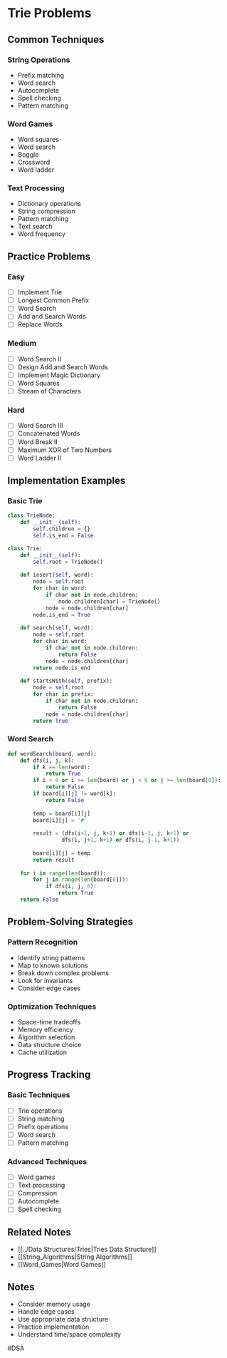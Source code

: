 # Trie Problems

## Common Techniques

### String Operations
- Prefix matching
- Word search
- Autocomplete
- Spell checking
- Pattern matching

### Word Games
- Word squares
- Word search
- Boggle
- Crossword
- Word ladder

### Text Processing
- Dictionary operations
- String compression
- Pattern matching
- Text search
- Word frequency

## Practice Problems

### Easy
- [ ] Implement Trie
- [ ] Longest Common Prefix
- [ ] Word Search
- [ ] Add and Search Words
- [ ] Replace Words

### Medium
- [ ] Word Search II
- [ ] Design Add and Search Words
- [ ] Implement Magic Dictionary
- [ ] Word Squares
- [ ] Stream of Characters

### Hard
- [ ] Word Search III
- [ ] Concatenated Words
- [ ] Word Break II
- [ ] Maximum XOR of Two Numbers
- [ ] Word Ladder II

## Implementation Examples

### Basic Trie
```python
class TrieNode:
    def __init__(self):
        self.children = {}
        self.is_end = False

class Trie:
    def __init__(self):
        self.root = TrieNode()
    
    def insert(self, word):
        node = self.root
        for char in word:
            if char not in node.children:
                node.children[char] = TrieNode()
            node = node.children[char]
        node.is_end = True
    
    def search(self, word):
        node = self.root
        for char in word:
            if char not in node.children:
                return False
            node = node.children[char]
        return node.is_end
    
    def startsWith(self, prefix):
        node = self.root
        for char in prefix:
            if char not in node.children:
                return False
            node = node.children[char]
        return True
```

### Word Search
```python
def wordSearch(board, word):
    def dfs(i, j, k):
        if k == len(word):
            return True
        if i < 0 or i >= len(board) or j < 0 or j >= len(board[0]):
            return False
        if board[i][j] != word[k]:
            return False
            
        temp = board[i][j]
        board[i][j] = '#'
        
        result = (dfs(i+1, j, k+1) or dfs(i-1, j, k+1) or
                 dfs(i, j+1, k+1) or dfs(i, j-1, k+1))
        
        board[i][j] = temp
        return result
    
    for i in range(len(board)):
        for j in range(len(board[0])):
            if dfs(i, j, 0):
                return True
    return False
```

## Problem-Solving Strategies

### Pattern Recognition
- Identify string patterns
- Map to known solutions
- Break down complex problems
- Look for invariants
- Consider edge cases

### Optimization Techniques
- Space-time tradeoffs
- Memory efficiency
- Algorithm selection
- Data structure choice
- Cache utilization

## Progress Tracking

### Basic Techniques
- [ ] Trie operations
- [ ] String matching
- [ ] Prefix operations
- [ ] Word search
- [ ] Pattern matching

### Advanced Techniques
- [ ] Word games
- [ ] Text processing
- [ ] Compression
- [ ] Autocomplete
- [ ] Spell checking

## Related Notes
- [[../Data Structures/Tries|Tries Data Structure]]
- [[String_Algorithms|String Algorithms]]
- [[Word_Games|Word Games]]

## Notes
- Consider memory usage
- Handle edge cases
- Use appropriate data structure
- Practice implementation
- Understand time/space complexity 

#DSA